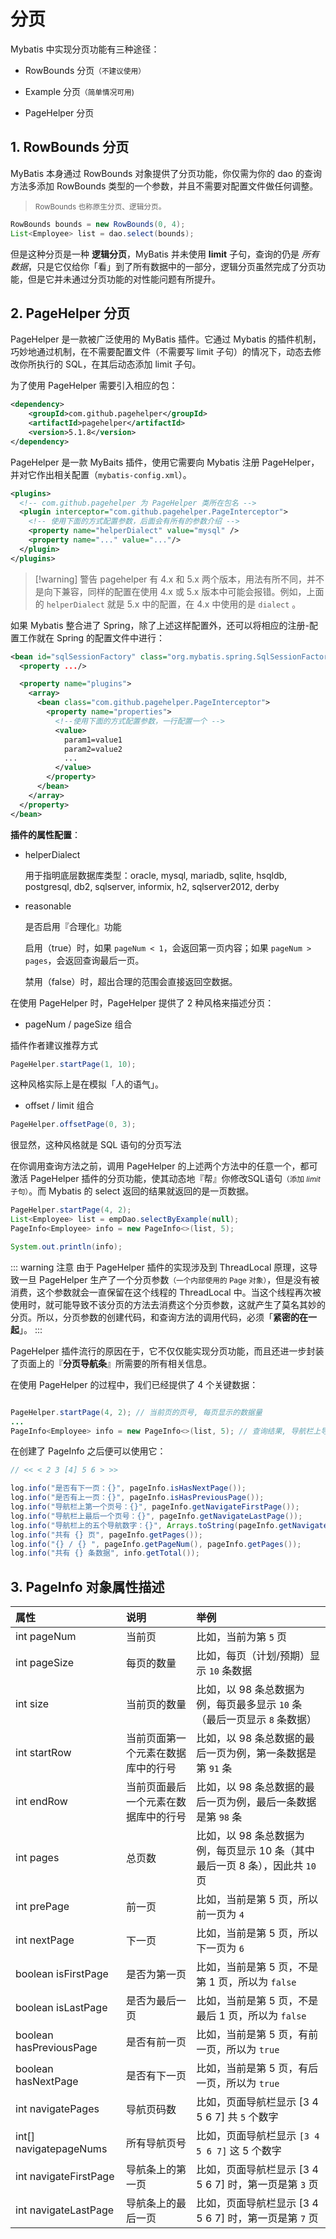 # 分页

Mybatis 中实现分页功能有三种途径：

- RowBounds 分页<small>（不建议使用）</small>

- Example 分页<small>（简单情况可用)</small>

- PageHelper 分页

## 1. RowBounds 分页

MyBatis 本身通过 RowBounds 对象提供了分页功能，你仅需为你的 dao 的查询方法多添加 RowBounds 类型的一个参数，并且不需要对配置文件做任何调整。

> <small>RowBounds 也称原生分页、逻辑分页。</small>

```java
RowBounds bounds = new RowBounds(0, 4);
List<Employee> list = dao.select(bounds);
```

但是这种分页是一种 **逻辑分页**，MyBatis 并未使用 **limit** 子句，查询的仍是 *所有数据*，只是它仅给你「看」到了所有数据中的一部分，逻辑分页虽然完成了分页功能，但是它并未通过分页功能的对性能问题有所提升。

## 2. PageHelper 分页

PageHelper 是一款被广泛使用的 MyBatis 插件。它通过 Mybatis 的插件机制，巧妙地通过机制，在不需要配置文件（不需要写 limit 子句）的情况下，动态去修改你所执行的 SQL，在其后动态添加 limit 子句。

为了使用 PageHelper 需要引入相应的包：

```xml
<dependency>
    <groupId>com.github.pagehelper</groupId>
    <artifactId>pagehelper</artifactId>
    <version>5.1.8</version>
</dependency>
```

PageHelper 是一款 MyBaits 插件，使用它需要向 Mybatis 注册 PageHelper，并对它作出相关配置（`mybatis-config.xml`）。

```xml
<plugins>
  <!-- com.github.pagehelper 为 PageHelper 类所在包名 -->
  <plugin interceptor="com.github.pagehelper.PageInterceptor">
    <!-- 使用下面的方式配置参数，后面会有所有的参数介绍 -->
    <property name="helperDialect" value="mysql" />
    <property name="..." value="..."/>
  </plugin>
</plugins>
```

> [!warning] 警告
> pagehelper 有 4.x 和 5.x 两个版本，用法有所不同，并不是向下兼容，同样的配置在使用 4.x 或 5.x 版本中可能会报错。例如，上面的 `helperDialect` 就是 5.x 中的配置，在 4.x 中使用的是 `dialect` 。

如果 Mybatis 整合进了 Spring，除了上述这样配置外，还可以将相应的注册-配置工作就在 Spring 的配置文件中进行：

```xml
<bean id="sqlSessionFactory" class="org.mybatis.spring.SqlSessionFactoryBean">
  <property .../>

  <property name="plugins">
    <array>
      <bean class="com.github.pagehelper.PageInterceptor">
        <property name="properties">
          <!--使用下面的方式配置参数，一行配置一个 -->
          <value>
            param1=value1
            param2=value2
            ...
          </value>
        </property>
      </bean>
    </array>
  </property>
</bean>
```

**插件的属性配置**：

- helperDialect

  用于指明底层数据库类型：oracle, mysql, mariadb, sqlite, hsqldb, postgresql, db2, sqlserver, informix, h2, sqlserver2012, derby

- reasonable

  是否启用『合理化』功能<br>

  启用（true）时，如果 `pageNum < 1`，会返回第一页内容；如果 `pageNum > pages`，会返回查询最后一页。<br>

  禁用（false）时，超出合理的范围会直接返回空数据。


在使用 PageHelper 时，PageHelper 提供了 2 种风格来描述分页：


- pageNum / pageSize 组合

插件作者建议推荐方式

```java
PageHelper.startPage(1, 10);
```

这种风格实际上是在模拟「人的语气」。

- offset / limit 组合

```java
PageHelper.offsetPage(0, 3);
```

很显然，这种风格就是 SQL 语句的分页写法


在你调用查询方法之前，调用 PageHelper 的上述两个方法中的任意一个，都可激活 PageHelper 插件的分页功能，使其动态地『帮』你修改SQL语句<small>（添加 *limit* 子句）</small>。而 Mybatis 的 select 返回的结果就返回的是一页数据。

```java
PageHelper.startPage(4, 2);
List<Employee> list = empDao.selectByExample(null);
PageInfo<Employee> info = new PageInfo<>(list, 5);

System.out.println(info);
```

::: warning 注意
由于 PageHelper 插件的实现涉及到 ThreadLocal 原理，这导致一旦 PageHelper 生产了一个分页参数<small>（一个内部使用的 Page 对象）</small>，但是没有被消费，这个参数就会一直保留在这个线程的 ThreadLocal 中。当这个线程再次被使用时，就可能导致不该分页的方法去消费这个分页参数，这就产生了莫名其妙的分页。所以，分页参数的创建代码，和查询方法的调用代码，必须「**紧密的在一起**」。
:::

PageHelper 插件流行的原因在于，它不仅仅能实现分页功能，而且还进一步封装了页面上的『**分页导航条**』所需要的所有相关信息。

在使用 PageHelper 的过程中，我们已经提供了 4 个关键数据：

```java

PageHelper.startPage(4, 2); // 当前页的页号, 每页显示的数据量
...
PageInfo<Employee> info = new PageInfo<>(list, 5); // 查询结果, 导航栏上导航数字的个数
```

在创建了 PageInfo 之后便可以使用它：

```java
// << < 2 3 [4] 5 6 > >>

log.info("是否有下一页：{}", pageInfo.isHasNextPage());
log.info("是否有上一页：{}", pageInfo.isHasPreviousPage());
log.info("导航栏上第一个页号：{}", pageInfo.getNavigateFirstPage());
log.info("导航栏上最后一个页号：{}", pageInfo.getNavigateLastPage());
log.info("导航栏上的五个导航数字：{}", Arrays.toString(pageInfo.getNavigatepageNums()));
log.info("共有 {} 页", pageInfo.getPages());
log.info("{} / {} ", pageInfo.getPageNum(), pageInfo.getPages());
log.info("共有 {} 条数据", info.getTotal());
```


## 3. PageInfo 对象属性描述 

| 属性 | 说明 | 举例 |
| :- | :-| :- |
| int pageNum | 当前页 | 比如，当前为第 `5` 页 |
| int pageSize | 每页的数量 | 比如，每页（计划/预期）显示 `10` 条数据 |
| int size | 当前页的数量 | 比如，以 98 条总数据为例，每页最多显示 `10` 条（最后一页显示 `8` 条数据） |
| int startRow | 当前页面第一个元素在数据库中的行号 | 比如，以 98 条总数据的最后一页为例，第一条数据是第 `91` 条 |
| int endRow | 当前页面最后一个元素在数据库中的行号 | 比如，以 98 条总数据的最后一页为例，最后一条数据是第 `98` 条 |
| int pages | 总页数 | 比如，以 98 条总数据为例，每页显示 10 条（其中最后一页 8 条），因此共 `10` 页 |
| int prePage | 前一页 | 比如，当前是第 5 页，所以前一页为 `4` |
| int nextPage | 下一页 | 比如，当前是第 5 页，所以下一页为 `6` |
| boolean isFirstPage | 是否为第一页 | 比如，当前是第 5 页，不是第 1 页，所以为 `false` |
| boolean isLastPage | 是否为最后一页 | 比如，当前是第 5 页，不是最后 1 页，所以为 `false` |
| boolean hasPreviousPage | 是否有前一页 | 比如，当前是第 5 页，有前一页，所以为 `true` |
| boolean hasNextPage | 是否有下一页 | 比如，当前是第 5 页，有后一页，所以为 `true` |
| int navigatePages | 导航页码数 | 比如，页面导航栏显示 [3 4 5 6 7] 共 `5` 个数字 |
| int[] navigatepageNums | 所有导航页号 | 比如，页面导航栏显示 `[3 4 5 6 7]` 这 5 个数字 |
| int navigateFirstPage | 导航条上的第一页 | 比如，页面导航栏显示 [3 4 5 6 7] 时，第一页是第 `3` 页 |
| int navigateLastPage | 导航条上的最后一页 | 比如，页面导航栏显示 [3 4 5 6 7] 时，第一页是第 `7` 页|

